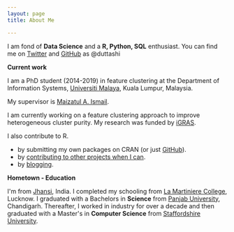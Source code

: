 ```yaml
---
layout: page
title: About Me

---
```


I am fond of **Data Science** and a **R, Python, SQL** enthusiast.
You can find me on [Twitter](https://twitter.com/duttashish_) and [GitHub](https://github.com/duttashi) as @duttashi 

**Current work**

I am a PhD student (2014-2019) in feature clustering at the Department of Information Systems, [Universiti Malaya](https://www.um.edu.my/), Kuala Lumpur, Malaysia.

My supervisor is [Maizatul A. Ismail]((https://umexpert.um.edu.my/maizatul)).

I am currently working on a feature clustering approach to improve heterogeneous cluster purity. My research was funded by [iGRAS](https://ips.um.edu.my/services/finance/scholarship).

I also contribute to R.


- by submitting my own packages on CRAN (or just [GitHub](https://github.com/duttashi?tab=repositories)).
- by [contributing to other projects when I can](https://github.com/pulls?q=mentions%3Aduttashi).
- by [blogging](https://duttashi.github.io/blog/).   

**Hometown - Education**

I'm from [Jhansi](https://en.wikipedia.org/wiki/Jhansi), India. I completed my schooling from [La Martiniere College](http://www.lamartinierelucknow.org/), Lucknow. I graduated with a Bachelors in **Science** from [Panjab University](http://puchd.ac.in/), Chandigarh. Thereafter, I worked in industry for over a decade and then graduated with a Master's in **Computer Science** from [Staffordshire University](http://www.staffs.ac.uk/).  
